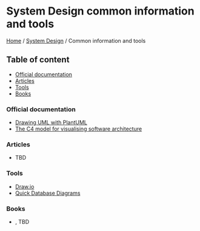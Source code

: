# System Design common information and tools

[Home](../../README.md) / [System Design](../README.md) / Common information and tools


## Table of content

- [Official documentation](#official-documentation)
- [Articles](#articles)
- [Tools](#tools)
- [Books](#books)


### Official documentation

- [Drawing UML with PlantUML](https://plantuml.com/en/guide)
- [The C4 model for visualising software architecture](https://c4model.com/)


### Articles

- []() TBD


### Tools

- [Draw.io](https://app.diagrams.net/)
- [Quick Database Diagrams](https://app.quickdatabasediagrams.com)


### Books

- <name>, <author> TBD
